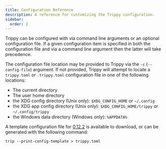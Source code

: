 ```yaml
---
title: Configuration Reference
description: A reference for customizing the Trippy configuration.
sidebar:
  order: 2
---
```


Trippy can be configured with via command line arguments or an optional configuration file. If a given configuration
item is specified in both the configuration file and via a command line argument then the latter will take precedence.

The configuration file location may be provided to Trippy via the `-c` (`--config-file`) argument. If not provided,
Trippy will attempt to locate a `trippy.toml` or `.trippy.toml` configuration file in one of the following locations:

- The current directory
- The user home directory
- the XDG config directory (Unix only): `$XDG_CONFIG_HOME` or `~/.config`
- the XDG app config directory (Unix only): `$XDG_CONFIG_HOME/trippy` or `~/.config/trippy`
- the Windows data directory (Windows only): `%APPDATA%`

A template configuration file
for [0.12.2](https://github.com/fujiapple852/trippy/blob/0.12.2/trippy-config-sample.toml) is available to
download, or can be generated with the following command:

```shell
trip --print-config-template > trippy.toml
```
